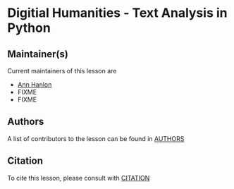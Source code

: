 # Digitial Humanities - Text Analysis in Python


## Maintainer(s)

Current maintainers of this lesson are

* [Ann Hanlon](https://github.com/annhanlon)
* FIXME
* FIXME


## Authors

A list of contributors to the lesson can be found in [AUTHORS](AUTHORS)

## Citation

To cite this lesson, please consult with [CITATION](CITATION)

[cdh]: https://cdh.carpentries.org
[community-lessons]: https://carpentries.org/community-lessons
[lesson-example]: https://carpentries.github.io/lesson-example

